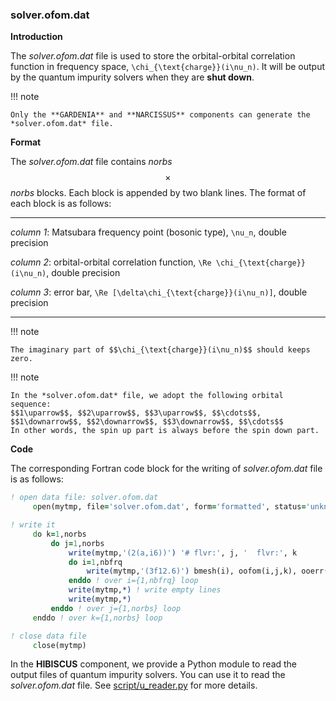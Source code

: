 ### solver.ofom.dat

**Introduction**

The *solver.ofom.dat* file is used to store the orbital-orbital correlation function in frequency space, ``\chi_{\text{charge}}(i\nu_n)``. It will be output by the quantum impurity solvers when they are **shut down**.

!!! note

    Only the **GARDENIA** and **NARCISSUS** components can generate the *solver.ofom.dat* file.

**Format**

The *solver.ofom.dat* file contains *norbs*$$\times$$*norbs* blocks. Each block is appended by two blank lines. The format of each block is as follows:

---

*column 1*: Matsubara frequency point (bosonic type), ``\nu_n``, double precision

*column 2*: orbital-orbital correlation function, ``\Re \chi_{\text{charge}}(i\nu_n)``, double precision

*column 3*: error bar, ``\Re [\delta\chi_{\text{charge}}(i\nu_n)]``, double precision

---

!!! note

    The imaginary part of $$\chi_{\text{charge}}(i\nu_n)$$ should keeps zero.

!!! note

    In the *solver.ofom.dat* file, we adopt the following orbital sequence:
    $$1\uparrow$$, $$2\uparrow$$, $$3\uparrow$$, $$\cdots$$, $$1\downarrow$$, $$2\downarrow$$, $$3\downarrow$$, $$\cdots$$
    In other words, the spin up part is always before the spin down part.

**Code**

The corresponding Fortran code block for the writing of *solver.ofom.dat* file is as follows:

```fortran
! open data file: solver.ofom.dat
     open(mytmp, file='solver.ofom.dat', form='formatted', status='unknown')

! write it
     do k=1,norbs
         do j=1,norbs
             write(mytmp,'(2(a,i6))') '# flvr:', j, '  flvr:', k
             do i=1,nbfrq
                 write(mytmp,'(3f12.6)') bmesh(i), oofom(i,j,k), ooerr(i,j,k)
             enddo ! over i={1,nbfrq} loop
             write(mytmp,*) ! write empty lines
             write(mytmp,*)
         enddo ! over j={1,norbs} loop
     enddo ! over k={1,norbs} loop

! close data file
     close(mytmp)
```

In the **HIBISCUS** component, we provide a Python module to read the output files of quantum impurity solvers. You can use it to read the *solver.ofom.dat* file. See [script/u_reader.py](../ch07/reader.md) for more details.
